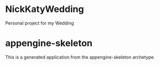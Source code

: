 # NickKatyWedding
Personal project for my Wedding

appengine-skeleton
=============================

This is a generated application from the appengine-skeleton archetype.
